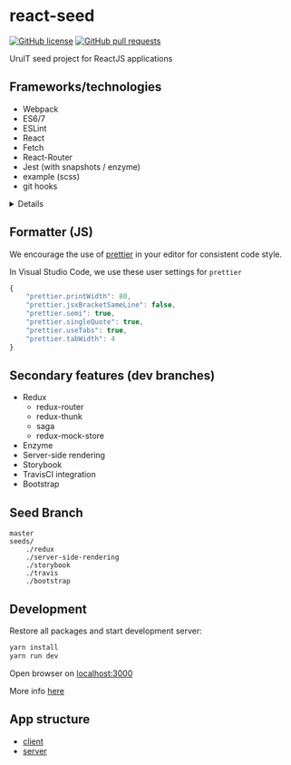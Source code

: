 # react-seed

[![GitHub license](https://img.shields.io/badge/license-MIT-blue.svg)](https://raw.githubusercontent.com/UruIT/react-seed/develop/LICENSE)
[![GitHub pull requests](https://img.shields.io/github/issues-pr/UruIT/react-seed.svg)](https://github.com/UruIT/react-seed/pulls)

UruIT seed project for ReactJS applications

## Frameworks/technologies

* Webpack
* ES6/7
* ESLint
* React
* Fetch
* React-Router
* Jest (with snapshots / enzyme)
* example (scss)
* git hooks

<details>

### Git Hooks (using `husky`)

Using [husky](https://github.com/typicode/husky) with `yarn`:

```bash
yarn add husky --dev --force  # ensures hooks will be installed
```

Install hooks manually (using `node`):
```bash
node node_modules/husky/bin/install
```

</details>


## Formatter (JS)

We encourage the use of [prettier](https://github.com/prettier/prettier) in your editor for consistent code style.

In Visual Studio Code, we use these user settings for `prettier`

```javascript
{
    "prettier.printWidth": 80,
    "prettier.jsxBracketSameLine": false,
    "prettier.semi": true,
    "prettier.singleQuote": true,
    "prettier.useTabs": true,
    "prettier.tabWidth": 4
}
```

## Secondary features (dev branches)

* Redux
    * redux-router
    * redux-thunk
    * saga
    * redux-mock-store
* Enzyme
* Server-side rendering
* Storybook
* TravisCI integration
* Bootstrap

## Seed Branch

```
master
seeds/
    ./redux
    ./server-side-rendering
    ./storybook
    ./travis
    ./bootstrap
```

## Development

Restore all packages and start development server:

```bash
yarn install
yarn run dev
```

Open browser on [localhost:3000](http://localhost:3000/)

More info [here](docs/setup.md)

## App structure

* [client](client/README.md)
* [server](server/README.md)
